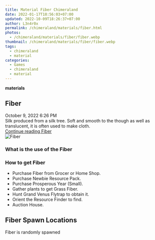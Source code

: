 ```yaml
---
title: Material Fiber Chimeraland
date: 2022-01-17T18:56:03+07:00
updated: 2022-10-09T18:26:37+07:00
author: L3n4r0x
permalink: /chimeraland/materials/fiber.html
photos:
  - /chimeraland/materials/fiber/fiber.webp
thumbnail: /chimeraland/materials/fiber/fiber.webp
tags:
  - chimeraland
  - material
categories:
  - Games
  - chimeraland
  - material
---
```


<section id="bootstrap-wrapper">
  <link
    rel="stylesheet"
    href="https://rawcdn.githack.com/dimaslanjaka/Web-Manajemen/870a349/css/bootstrap-5-3-0-alpha3-wrapper.css"
  />
  <div
    class="row g-0 border rounded overflow-hidden flex-md-row mb-4 shadow-sm position-relative bg-light text-dark"
  >
    <div class="col p-4 d-flex flex-column position-static">
      <strong class="d-inline-block mb-2 text-success">materials</strong>
      <h2 class="mb-0">Fiber</h2>
      <div class="mb-1 text-muted">October 9, 2022 6:26 PM</div>
      <div class="mb-2 border p-1">
        Silk produced from a silk tree. Soft and smooth to the though as well as
        translucent, it is often used to make cloth.
      </div>
      <a href="/chimeraland/materials/fiber.html" class="stretched-link d-none"
        >Continue reading Fiber</a
      >
    </div>
    <div class="col-auto d-none d-lg-block">
      <img src="/chimeraland/materials/fiber/fiber.webp" alt="Fiber" />
    </div>
  </div>
  <div class="row bg-light text-dark">
    <div class="col-lg-6 col-12 mb-2">
      <div class="card">
        <div class="card-body">
          <h3 class="card-title">What is the use of the Fiber</h3>
          <div class="card-text"><ul></ul></div>
        </div>
      </div>
    </div>
    <div class="col-lg-6 col-12 mb-2">
      <div class="card">
        <div class="card-body">
          <h3 class="card-title">How to get Fiber</h3>
          <div class="card-text">
            <ul>
              <li>Purchase Fiber from Grocer or Home Shop.</li>
              <li>Purchase Newbie Resource Pack.</li>
              <li>Purchase Prosperous Year (Small).</li>
              <li>Gather plants to get Grass Fiber.</li>
              <li>Hunt Grand Venus Flytrap to obtain it.</li>
              <li>Orient the Resource Finder to find.</li>
              <li>Auction House.</li>
            </ul>
          </div>
        </div>
      </div>
    </div>
    <div class="col-12 mb-2">
      <h2>Fiber Spawn Locations</h2>
      <p>Fiber is randomly spawned</p>
    </div>
  </div>
</section>